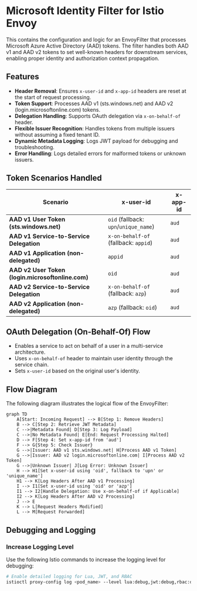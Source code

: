 # Microsoft Identity Filter for Istio Envoy

This contains the configuration and logic for an EnvoyFilter that processes Microsoft Azure Active Directory (AAD) tokens. The filter handles both AAD v1 and AAD v2 tokens to set well-known headers for downstream services, enabling proper identity and authorization context propagation.

## Features

- **Header Removal**: Ensures `x-user-id` and `x-app-id` headers are reset at the start of request processing.
- **Token Support**: Processes AAD v1 (sts.windows.net) and AAD v2 (login.microsoftonline.com) tokens.
- **Delegation Handling**: Supports OAuth delegation via `x-on-behalf-of` header.
- **Flexible Issuer Recognition**: Handles tokens from multiple issuers without assuming a fixed tenant ID.
- **Dynamic Metadata Logging**: Logs JWT payload for debugging and troubleshooting.
- **Error Handling**: Logs detailed errors for malformed tokens or unknown issuers.

## Token Scenarios Handled

| Scenario                                   | x-user-id                             | x-app-id                          |
|--------------------------------------------|---------------------------------------|-----------------------------------|
| **AAD v1 User Token (sts.windows.net)**    | `oid` (fallback: `upn`/`unique_name`) | `aud`                             |
| **AAD v1 Service-to-Service Delegation**   | `x-on-behalf-of` (fallback: `appid`)  | `aud`                             |
| **AAD v1 Application (non-delegated)**     | `appid`                               | `aud`                             |
| **AAD v2 User Token (login.microsoftonline.com)** | `oid`                          | `aud`                             |
| **AAD v2 Service-to-Service Delegation**   | `x-on-behalf-of` (fallback: `azp`)    | `aud`                             |
| **AAD v2 Application (non-delegated)**     | `azp` (fallback: `oid`)               | `aud`                             |

## OAuth Delegation (On-Behalf-Of) Flow

- Enables a service to act on behalf of a user in a multi-service architecture.
- Uses `x-on-behalf-of` header to maintain user identity through the service chain.
- Sets `x-user-id` based on the original user's identity.

## Flow Diagram

The following diagram illustrates the logical flow of the EnvoyFilter:

```mermaid
graph TD
    A[Start: Incoming Request] --> B[Step 1: Remove Headers]
    B --> C[Step 2: Retrieve JWT Metadata]
    C -->|Metadata Found| D[Step 3: Log Payload]
    C -->|No Metadata Found| E[End: Request Processing Halted]
    D --> F[Step 4: Set x-app-id from 'aud']
    F --> G{Step 5: Check Issuer}
    G -->|Issuer: AAD v1 sts.windows.net| H[Process AAD v1 Token]
    G -->|Issuer: AAD v2 login.microsoftonline.com| I[Process AAD v2 Token]
    G -->|Unknown Issuer| J[Log Error: Unknown Issuer]
    H --> H1[Set x-user-id using 'oid', fallback to 'upn' or 'unique_name']
    H1 --> K[Log Headers After AAD v1 Processing]
    I --> I1[Set x-user-id using 'oid' or 'azp']
    I1 --> I2[Handle Delegation: Use x-on-behalf-of if Applicable]
    I2 --> K[Log Headers After AAD v2 Processing]
    J --> E
    K --> L[Request Headers Modified]
    L --> M[Request Forwarded]
```

## Debugging and Logging

### Increase Logging Level
Use the following Istio commands to increase the logging level for debugging:

```bash
# Enable detailed logging for Lua, JWT, and RBAC
istioctl proxy-config log <pod_name> --level lua:debug,jwt:debug,rbac:debug
```

